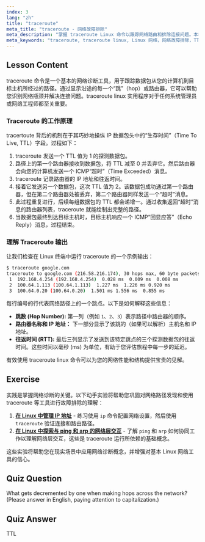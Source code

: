```yaml
---
index: 3
lang: "zh"
title: "traceroute"
meta_title: "traceroute - 网络故障排除"
meta_description: "掌握 traceroute Linux 命令以跟踪网络路由和排除连接问题。本教程解释了 traceroute 如何使用 TTL 来映射数据包到达目的地的路径。"
meta_keywords: "traceroute, traceroute linux, Linux 网络，网络故障排除，TTL, 数据包路由，Linux 命令，入门，教程"
---
```


## Lesson Content

traceroute 命令是一个基本的网络诊断工具，用于跟踪数据包从您的计算机到目标主机所经过的路径。通过显示沿途的每一个“跳”（hop）或路由器，它可以帮助您识别网络瓶颈并解决连接问题。traceroute linux 实用程序对于任何系统管理员或网络工程师都至关重要。

### Traceroute 的工作原理

tracertoute 背后的机制在于其巧妙地操纵 IP 数据包头中的“生存时间”（Time To Live, TTL）字段。过程如下：

1. traceroute 发送一个 TTL 值为 1 的探测数据包。
2. 路径上的第一个路由器接收到数据包，将 TTL 减至 0 并丢弃它。然后路由器会向您的计算机发送一个 ICMP“超时”（Time Exceeded）消息。
3. traceroute 记录路由器的 IP 地址和往返时间。
4. 接着它发送另一个数据包，这次 TTL 值为 2。该数据包成功通过第一个路由器，但在第二个路由器处被丢弃，第二个路由器同样发送一个“超时”消息。
5. 此过程重复进行，后续每组数据包的 TTL 都会递增一。通过收集返回“超时”消息的路由器列表，traceroute 就能绘制出完整的路径。
6. 当数据包最终到达目标主机时，目标主机响应一个 ICMP“回显应答”（Echo Reply）消息，过程结束。

### 理解 Traceroute 输出

让我们检查在 Linux 终端中运行 traceroute 的一个示例输出：

```bash
$ traceroute google.com
traceroute to google.com (216.58.216.174), 30 hops max, 60 byte packets
 1  192.168.4.254 (192.168.4.254)  0.028 ms  0.009 ms  0.008 ms
 2  100.64.1.113 (100.64.1.113)  1.227 ms  1.226 ms 0.920 ms
 3  100.64.0.20 (100.64.0.20)  1.501 ms 1.556 ms  0.855 ms
```

每行编号的行代表网络路径上的一个跳点。以下是如何解释这些信息：

- **跳数 (Hop Number):** 第一列（例如 `1`、`2`、`3`）表示路径中路由器的顺序。
- **路由器名称和 IP 地址：** 下一部分显示了该跳的（如果可以解析）主机名和 IP 地址。
- **往返时间 (RTT):** 最后三列显示了发送到该特定跳点的三个探测数据包的往返时间。这些时间以毫秒 (ms) 为单位，有助于您评估旅程中每一步的延迟。

有效使用 traceroute linux 命令可以为您的网络性能和结构提供宝贵的见解。

## Exercise

实践是掌握网络诊断的关键。以下动手实验将帮助您巩固对网络路径发现和使用 traceroute 等工具进行故障排除的理解：

1. **[在 Linux 中管理 IP 地址](https://labex.io/zh/labs/comptia-manage-ip-addressing-in-linux-592736)** - 练习使用 `ip` 命令配置网络设置，然后使用 `traceroute` 验证连接和路由路径。
2. **[在 Linux 中探索与 ping 和 arp 的网络层交互](https://labex.io/zh/labs/comptia-explore-network-layer-interaction-with-ping-and-arp-in-linux-592746)** - 了解 `ping` 和 `arp` 如何协同工作以理解网络层交互，这些是 traceroute 运行所依赖的基础概念。

这些实验将帮助您在现实场景中应用网络诊断概念，并增强对基本 Linux 网络工具的信心。

## Quiz Question

What gets decremented by one when making hops across the network? (Please answer in English, paying attention to capitalization.)

## Quiz Answer

TTL
